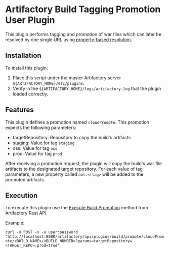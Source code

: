 Artifactory Build Tagging Promotion User Plugin
==============================================

This plugin performs tagging and promotion of war files which can later be resolved by one single URL using [property-based resolution](https://www.jfrog.com/confluence/display/RTF/Using+Properties+in+Deployment+and+Resolution).

Installation
------------

To install this plugin:

1. Place this script under the master Artifactory server `${ARTIFACTORY_HOME}/etc/plugins`.
2. Verify in the `${ARTIFACTORY_HOME}/logs/artifactory.log` that the plugin loaded correctly.

Features
--------

This plugin defines a promotion named `cloudPromote`. This promotion expects the following parameters:

- targetRepository: Repository to copy the build's artifacts
- staging: Value for tag `staging`
- oss: Value for tag `oss`
- prod: Value for tag `prod`

After receiving a promotion request, the plugin will copy the build's war file artifacts to the designated target repository. For each value of tag parameters, a new property called `aol.<flag>` will be added to the promoted artifacts.

Execution
---------

To execute this plugin use the [Execute Build Promotion](https://www.jfrog.com/confluence/display/RTF/Artifactory+REST+API#ArtifactoryRESTAPI-ExecuteBuildPromotion) method from Artifactory Rest API.

Example:

`curl -X POST -v -u user:password "http://localhost:8080/artifactory/api/plugins/build/promote/cloudPromote/<BUILD_NAME>/<BUILD_NUMBER>?params=targetRepository=<TARGET_REPO>;prod=true"`
